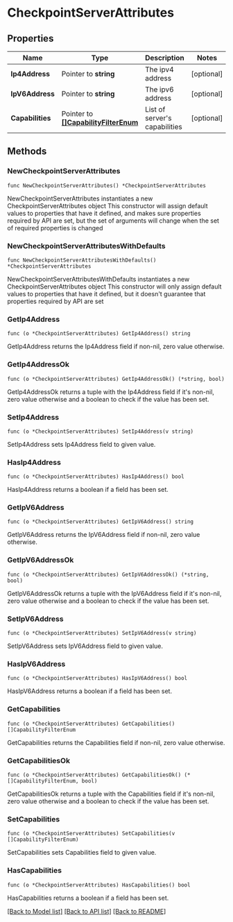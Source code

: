 # CheckpointServerAttributes

## Properties

Name | Type | Description | Notes
------------ | ------------- | ------------- | -------------
**Ip4Address** | Pointer to **string** | The ipv4 address | [optional] 
**IpV6Address** | Pointer to **string** | The ipv6 address | [optional] 
**Capabilities** | Pointer to [**[]CapabilityFilterEnum**](CapabilityFilterEnum.md) | List of server&#39;s capabilities | [optional] 

## Methods

### NewCheckpointServerAttributes

`func NewCheckpointServerAttributes() *CheckpointServerAttributes`

NewCheckpointServerAttributes instantiates a new CheckpointServerAttributes object
This constructor will assign default values to properties that have it defined,
and makes sure properties required by API are set, but the set of arguments
will change when the set of required properties is changed

### NewCheckpointServerAttributesWithDefaults

`func NewCheckpointServerAttributesWithDefaults() *CheckpointServerAttributes`

NewCheckpointServerAttributesWithDefaults instantiates a new CheckpointServerAttributes object
This constructor will only assign default values to properties that have it defined,
but it doesn't guarantee that properties required by API are set

### GetIp4Address

`func (o *CheckpointServerAttributes) GetIp4Address() string`

GetIp4Address returns the Ip4Address field if non-nil, zero value otherwise.

### GetIp4AddressOk

`func (o *CheckpointServerAttributes) GetIp4AddressOk() (*string, bool)`

GetIp4AddressOk returns a tuple with the Ip4Address field if it's non-nil, zero value otherwise
and a boolean to check if the value has been set.

### SetIp4Address

`func (o *CheckpointServerAttributes) SetIp4Address(v string)`

SetIp4Address sets Ip4Address field to given value.

### HasIp4Address

`func (o *CheckpointServerAttributes) HasIp4Address() bool`

HasIp4Address returns a boolean if a field has been set.

### GetIpV6Address

`func (o *CheckpointServerAttributes) GetIpV6Address() string`

GetIpV6Address returns the IpV6Address field if non-nil, zero value otherwise.

### GetIpV6AddressOk

`func (o *CheckpointServerAttributes) GetIpV6AddressOk() (*string, bool)`

GetIpV6AddressOk returns a tuple with the IpV6Address field if it's non-nil, zero value otherwise
and a boolean to check if the value has been set.

### SetIpV6Address

`func (o *CheckpointServerAttributes) SetIpV6Address(v string)`

SetIpV6Address sets IpV6Address field to given value.

### HasIpV6Address

`func (o *CheckpointServerAttributes) HasIpV6Address() bool`

HasIpV6Address returns a boolean if a field has been set.

### GetCapabilities

`func (o *CheckpointServerAttributes) GetCapabilities() []CapabilityFilterEnum`

GetCapabilities returns the Capabilities field if non-nil, zero value otherwise.

### GetCapabilitiesOk

`func (o *CheckpointServerAttributes) GetCapabilitiesOk() (*[]CapabilityFilterEnum, bool)`

GetCapabilitiesOk returns a tuple with the Capabilities field if it's non-nil, zero value otherwise
and a boolean to check if the value has been set.

### SetCapabilities

`func (o *CheckpointServerAttributes) SetCapabilities(v []CapabilityFilterEnum)`

SetCapabilities sets Capabilities field to given value.

### HasCapabilities

`func (o *CheckpointServerAttributes) HasCapabilities() bool`

HasCapabilities returns a boolean if a field has been set.


[[Back to Model list]](../README.md#documentation-for-models) [[Back to API list]](../README.md#documentation-for-api-endpoints) [[Back to README]](../README.md)


